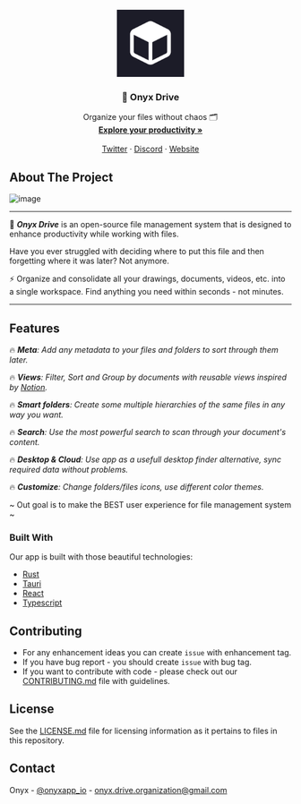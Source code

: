 <!-- PROJECT LOGO -->
<br />
<div align="center">
  <a href="https://github.com/OnyxDrive/OnyxDrive">
    <img src="images/onyx-logo.jpg" alt="Logo" width="120" height="120">
  </a>

  <h3 align="center">🔮 Onyx Drive</h3>

  <p align="center">
    Organize your files without chaos 🗂️
    <br />
    <a href="https://onyxapp.io/"><strong>Explore your productivity » </strong></a>
    <br />
    <br />
    <a href="https://twitter.com/onyxapp_io">Twitter</a>
    ·
    <a href="https://discord.gg/8DQa2qNM">Discord</a>
    ·
    <a href="https://onyxapp.io/">Website</a>
  </p>
</div>

<!-- ABOUT THE PROJECT -->
## About The Project

<img width="1183" alt="image" src="https://github.com/OnyxDrive/OnyxDrive/assets/46647517/4330d5f8-b3fb-49a6-a013-de1e903a3801">

---

🔮 _**Onyx Drive**_ is an open-source file management system that is designed to enhance productivity while working with files.

Have you ever struggled with deciding where to put this file and then forgetting where it was later? Not anymore.

⚡ Organize and consolidate all your drawings, documents, videos, etc. into a single workspace. Find anything you need within seconds - not minutes. 

---
## Features

🔥 _**Meta**: Add any metadata to your files and folders to sort through them later._

🔥 _**Views**: Filter, Sort and Group by documents with reusable views inspired by [Notion]()._ 

🔥 _**Smart folders**: Create some multiple hierarchies of the same files in any way you want._

🔥 _**Search**: Use the most powerful search to scan through your document's content._ 

🔥 _**Desktop & Cloud**: Use app as a usefull desktop finder alternative, sync required data without problems._ 

🔥 _**Customize**: Change folders/files icons, use different color themes._

~ Out goal is to make the BEST user experience for file management system ~

### Built With

Our app is built with those beautiful technologies:

- [Rust](https://www.rust-lang.org/)
- [Tauri](https://tauri.app/)
- [React](https://react.dev/)
- [Typescript](https://www.typescriptlang.org/)

<!-- CONTRIBUTING -->
## Contributing

- For any enhancement ideas you can create `issue` with enhancement tag.
- If you have bug report - you should create `issue` with bug tag.
- If you want to contribute with code - please check out our [CONTRIBUTING.md](CONTRIBUTING.md) file with guidelines.

<!-- LICENSE -->
## License

See the [LICENSE.md](LICENSE.md) file for licensing information as it pertains to files in this repository.

<!-- CONTACT -->
## Contact

Onyx - [@onyxapp_io](https://twitter.com/onyxapp_io) - onyx.drive.organization@gmail.com
